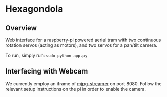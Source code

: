 # Hexagondola
## Overview
Web interface for a raspberry-pi powered aerial tram with two continuous rotation servos (acting as motors), and two servos for a pan/tilt camera.

To run, simply run: `sudo python app.py`

## Interfacing with Webcam

We currently employ an iframe of [mjpg-streamer](https://github.com/jacksonliam/mjpg-streamer) on port 8080. Follow the relevant setup instructions on the pi in order to enable the camera.